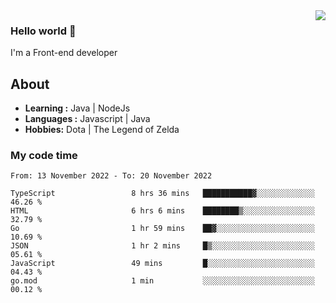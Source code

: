 <img align='right' src="https://github-readme-stats.vercel.app/api?username=jumodada&show_icons=true&theme=vue">

### Hello world 👋

I'm a Front-end developer 
    
## About
-  **Learning :** Java | NodeJs
-  **Languages :** Javascript | Java
-  **Hobbies:** Dota | The Legend of Zelda

### My code time

<!--START_SECTION:waka-->

```text
From: 13 November 2022 - To: 20 November 2022

TypeScript                 8 hrs 36 mins   ███████████▓░░░░░░░░░░░░░   46.26 %
HTML                       6 hrs 6 mins    ████████▒░░░░░░░░░░░░░░░░   32.79 %
Go                         1 hr 59 mins    ██▓░░░░░░░░░░░░░░░░░░░░░░   10.69 %
JSON                       1 hr 2 mins     █▒░░░░░░░░░░░░░░░░░░░░░░░   05.61 %
JavaScript                 49 mins         █░░░░░░░░░░░░░░░░░░░░░░░░   04.43 %
go.mod                     1 min           ░░░░░░░░░░░░░░░░░░░░░░░░░   00.12 %
```

<!--END_SECTION:waka-->
